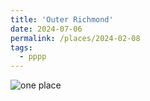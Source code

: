 ```yaml
---
title: 'Outer Richmond'
date: 2024-07-06
permalink: /places/2024-02-08
tags:
  - pppp
---
```


![one place](https://glucklichrui.github.io/images/Outer_Richmond.jpg)
